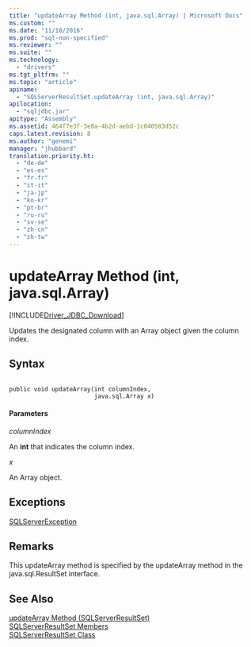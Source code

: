 ```yaml
---
title: "updateArray Method (int, java.sql.Array) | Microsoft Docs"
ms.custom: ""
ms.date: "11/10/2016"
ms.prod: "sql-non-specified"
ms.reviewer: ""
ms.suite: ""
ms.technology: 
  - "drivers"
ms.tgt_pltfrm: ""
ms.topic: "article"
apiname: 
  - "SQLServerResultSet.updateArray (int, java.sql.Array)"
apilocation: 
  - "sqljdbc.jar"
apitype: "Assembly"
ms.assetid: 464f7e3f-3e8a-4b2d-aebd-1c040583d52c
caps.latest.revision: 8
ms.author: "genemi"
manager: "jhubbard"
translation.priority.ht: 
  - "de-de"
  - "es-es"
  - "fr-fr"
  - "it-it"
  - "ja-jp"
  - "ko-kr"
  - "pt-br"
  - "ru-ru"
  - "sv-se"
  - "zh-cn"
  - "zh-tw"
---
```

# updateArray Method (int, java.sql.Array)
[!INCLUDE[Driver_JDBC_Download](../../../connect/jdbc/includes)]

  Updates the designated column with an Array object given the column index.  
  
## Syntax  
  
```  
  
public void updateArray(int columnIndex,  
                        java.sql.Array x)  
```  
  
#### Parameters  
 *columnIndex*  
  
 An **int** that indicates the column index.  
  
 *x*  
  
 An Array object.  
  
## Exceptions  
 [SQLServerException](../../../connect/jdbc/reference/sqlserverexception-class.md)  
  
## Remarks  
 This updateArray method is specified by the updateArray method in the java.sql.ResultSet interface.  
  
## See Also  
 [updateArray Method &#40;SQLServerResultSet&#41;](../../../connect/jdbc/reference/updatearray-method--sqlserverresultset-.md)   
 [SQLServerResultSet Members](../../../connect/jdbc/reference/sqlserverresultset-members.md)   
 [SQLServerResultSet Class](../../../connect/jdbc/reference/sqlserverresultset-class.md)  
  
  